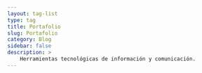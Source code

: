 ```yaml
---
layout: tag-list
type: tag
title: Portafolio
slug: Portafolio
category: Blog
sidebar: false
description: >
    Herramientas tecnológicas de información y comunicación.
---
```

